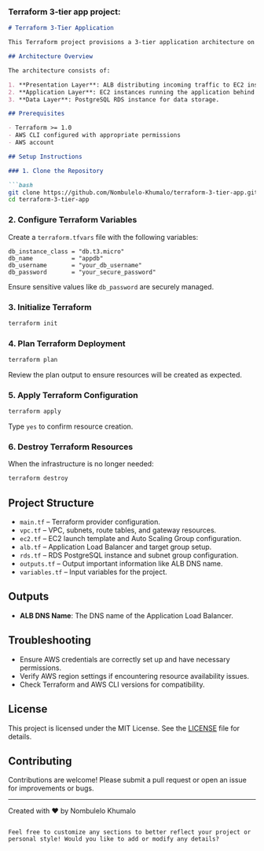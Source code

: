 ### Terraform 3-tier app project:

```markdown
# Terraform 3-Tier Application

This Terraform project provisions a 3-tier application architecture on AWS. It includes a VPC, subnets, security groups, EC2 instances, an Application Load Balancer (ALB), an Auto Scaling Group (ASG), and a PostgreSQL RDS instance.

## Architecture Overview

The architecture consists of:

1. **Presentation Layer**: ALB distributing incoming traffic to EC2 instances.
2. **Application Layer**: EC2 instances running the application behind an Auto Scaling Group.
3. **Data Layer**: PostgreSQL RDS instance for data storage.

## Prerequisites

- Terraform >= 1.0
- AWS CLI configured with appropriate permissions
- AWS account

## Setup Instructions

### 1. Clone the Repository

```bash
git clone https://github.com/Nombulelo-Khumalo/terraform-3-tier-app.git
cd terraform-3-tier-app
```

### 2. Configure Terraform Variables

Create a `terraform.tfvars` file with the following variables:

```hcl
db_instance_class = "db.t3.micro"
db_name           = "appdb"
db_username       = "your_db_username"
db_password       = "your_secure_password"
```

Ensure sensitive values like `db_password` are securely managed.

### 3. Initialize Terraform

```bash
terraform init
```

### 4. Plan Terraform Deployment

```bash
terraform plan
```

Review the plan output to ensure resources will be created as expected.

### 5. Apply Terraform Configuration

```bash
terraform apply
```

Type `yes` to confirm resource creation.

### 6. Destroy Terraform Resources

When the infrastructure is no longer needed:

```bash
terraform destroy
```

## Project Structure

- `main.tf` – Terraform provider configuration.
- `vpc.tf` – VPC, subnets, route tables, and gateway resources.
- `ec2.tf` – EC2 launch template and Auto Scaling Group configuration.
- `alb.tf` – Application Load Balancer and target group setup.
- `rds.tf` – RDS PostgreSQL instance and subnet group configuration.
- `outputs.tf` – Output important information like ALB DNS name.
- `variables.tf` – Input variables for the project.

## Outputs

- **ALB DNS Name**: The DNS name of the Application Load Balancer.

## Troubleshooting

- Ensure AWS credentials are correctly set up and have necessary permissions.
- Verify AWS region settings if encountering resource availability issues.
- Check Terraform and AWS CLI versions for compatibility.

## License

This project is licensed under the MIT License. See the [LICENSE](LICENSE) file for details.

## Contributing

Contributions are welcome! Please submit a pull request or open an issue for improvements or bugs.

---

Created with ❤️ by Nombulelo Khumalo
```

Feel free to customize any sections to better reflect your project or personal style! Would you like to add or modify any details?
